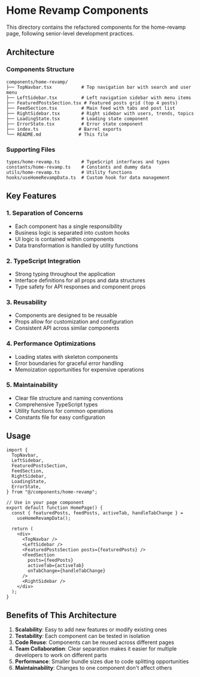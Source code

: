 # Home Revamp Components

This directory contains the refactored components for the home-revamp page, following senior-level development practices.

## Architecture

### Components Structure

```
components/home-revamp/
├── TopNavbar.tsx           # Top navigation bar with search and user menu
├── LeftSidebar.tsx         # Left navigation sidebar with menu items
├── FeaturedPostsSection.tsx # Featured posts grid (top 4 posts)
├── FeedSection.tsx         # Main feed with tabs and post list
├── RightSidebar.tsx        # Right sidebar with users, trends, topics
├── LoadingState.tsx        # Loading state component
├── ErrorState.tsx          # Error state component
├── index.ts               # Barrel exports
└── README.md              # This file
```

### Supporting Files

```
types/home-revamp.ts        # TypeScript interfaces and types
constants/home-revamp.ts    # Constants and dummy data
utils/home-revamp.ts        # Utility functions
hooks/useHomeRevampData.ts  # Custom hook for data management
```

## Key Features

### 1. **Separation of Concerns**

- Each component has a single responsibility
- Business logic is separated into custom hooks
- UI logic is contained within components
- Data transformation is handled by utility functions

### 2. **TypeScript Integration**

- Strong typing throughout the application
- Interface definitions for all props and data structures
- Type safety for API responses and component props

### 3. **Reusability**

- Components are designed to be reusable
- Props allow for customization and configuration
- Consistent API across similar components

### 4. **Performance Optimizations**

- Loading states with skeleton components
- Error boundaries for graceful error handling
- Memoization opportunities for expensive operations

### 5. **Maintainability**

- Clear file structure and naming conventions
- Comprehensive TypeScript types
- Utility functions for common operations
- Constants file for easy configuration

## Usage

```tsx
import {
  TopNavbar,
  LeftSidebar,
  FeaturedPostsSection,
  FeedSection,
  RightSidebar,
  LoadingState,
  ErrorState,
} from "@/components/home-revamp";

// Use in your page component
export default function HomePage() {
  const { featuredPosts, feedPosts, activeTab, handleTabChange } =
    useHomeRevampData();

  return (
    <div>
      <TopNavbar />
      <LeftSidebar />
      <FeaturedPostsSection posts={featuredPosts} />
      <FeedSection
        posts={feedPosts}
        activeTab={activeTab}
        onTabChange={handleTabChange}
      />
      <RightSidebar />
    </div>
  );
}
```

## Benefits of This Architecture

1. **Scalability**: Easy to add new features or modify existing ones
2. **Testability**: Each component can be tested in isolation
3. **Code Reuse**: Components can be reused across different pages
4. **Team Collaboration**: Clear separation makes it easier for multiple developers to work on different parts
5. **Performance**: Smaller bundle sizes due to code splitting opportunities
6. **Maintainability**: Changes to one component don't affect others
